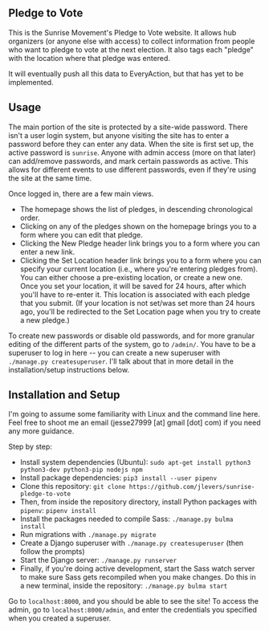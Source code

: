 Pledge to Vote
--------------

This is the Sunrise Movement's Pledge to Vote website. It allows hub organizers (or anyone else with access) to collect information from people who want to pledge to vote at the next election. It also tags each "pledge" with the location where that pledge was entered.

It will eventually push all this data to EveryAction, but that has yet to be implemented.

## Usage
The main portion of the site is protected by a site-wide password. There isn't a user login system, but anyone visiting the site has to enter a password before they can enter any data. When the site is first set up, the active password is `sunrise`. Anyone with admin access (more on that later) can add/remove passwords, and mark certain passwords as active. This allows for different events to use different passwords, even if they're using the site at the same time.

Once logged in, there are a few main views.
* The homepage shows the list of pledges, in descending chronological order.
* Clicking on any of the pledges shown on the homepage brings you to a form where you can edit that pledge.
* Clicking the New Pledge header link brings you to a form where you can enter a new link.
* Clicking the Set Location header link brings you to a form where you can specify your current location (i.e., where you're entering pledges from). You can either choose a pre-existing location, or create a new one. Once you set your location, it will be saved for 24 hours, after which you'll have to re-enter it. This location is associated with each pledge that you submit. (If your location is not set/was set more than 24 hours ago, you'll be redirected to the Set Location page when you try to create a new pledge.)

To create new passwords or disable old passwords, and for more granular editing of the different parts of the system, go to `/admin/`. You have to be a superuser to log in here -- you can create a new superuser with `./manage.py createsuperuser`. I'll talk about that in more detail in the installation/setup instructions below.


## Installation and Setup

I'm going to assume some familiarity with Linux and the command line here. Feel free to shoot me an email (jesse27999 [at] gmail [dot] com) if you need any more guidance.

Step by step:

* Install system dependencies (Ubuntu): `sudo apt-get install python3 python3-dev python3-pip nodejs npm`
* Install package dependencies: `pip3 install --user pipenv`
* Clone this repository: `git clone https://github.com/jlevers/sunrise-pledge-to-vote`
* Then, from inside the repository directory, install Python packages with `pipenv`: `pipenv install`
* Install the packages needed to compile Sass: `./manage.py bulma install`
* Run migrations with `./manage.py migrate`
* Create a Django superuser with `./manage.py createsuperuser` (then follow the prompts)
* Start the Django server: `./manage.py runserver`
* Finally, if you're doing active development, start the Sass watch server to make sure Sass gets recompiled when you make changes. Do this in a new terminal, inside the repository: `./manage.py bulma start`

Go to `localhost:8000`, and you should be able to see the site! To access the admin, go to `localhost:8000/admin`, and enter the credentials you specified when you created a superuser.
